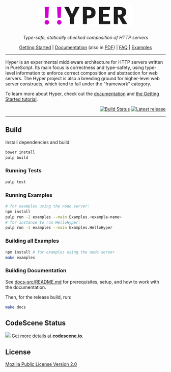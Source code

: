 <div align="center">
<h1>
<img src="docs-src/src/_static/hyper@2x.png"
      alt="Hyper"
      width="300">
</h1>
</div>

<p align="center">
<em>Type-safe, statically checked composition of HTTP servers</em>
</p>

<p align="center">
<a href="http://hyper.wickstrom.tech/tutorials/getting-started-with-hyper.html">Getting Started</a>
| <a href="http://hyper.wickstrom.tech">Documentation</a> (also in <a href="https://owickstrom.github.io/hyper/hyper.pdf">PDF</a>)
| <a href="http://hyper.wickstrom.tech/faq.html">FAQ</a>
| <a href="examples/">Examples</a>
</p>

<hr>

Hyper is an experimental middleware architecture for HTTP servers written in PureScript. Its main focus is correctness and type-safety, using type-level information to enforce correct composition and abstraction for web servers. The Hyper project is also a breeding ground for higher-level web server constructs, which tend to fall under the “framework” category.

To learn
more about Hyper, check out the [documentation](http://hyper.wickstrom.tech)
and [the Getting Started
tutorial](http://hyper.wickstrom.tech/tutorials/getting-started-with-hyper.html).

<p align="right">
<a href="https://travis-ci.org/owickstrom/hyper"><img alt="Build Status" src="https://travis-ci.org/owickstrom/hyper.svg?branch=master" /></a>
<a href="https://github.com/owickstrom/hyper/releases"><img alt="Latest release" src="http://img.shields.io/github/release/owickstrom/hyper.svg" /></a>

</p>

<hr>

## Build

Install dependencies and build:

```bash
bower install
pulp build
```

### Running Tests

```bash
pulp test
```

### Running Examples

```bash
# for examples using the node server:
npm install
pulp run -I examples --main Examples.<example-name>
# for instance to run HelloHyper:
pulp run -I examples --main Examples.HelloHyper
```

### Building all Examples

```bash
npm install # for examples using the node server
make examples
```

### Building Documentation

See [docs-src/README.md](docs-src/README.md) for prerequisites, setup, and
how to work with the documentation.

Then, for the release build, run:

```bash
make docs
```

## CodeScene Status

[![](https://codescene.io/projects/49/status.svg) Get more details at **codescene.io**.](https://codescene.io/projects/49/jobs/latest-successful/results)

## License

[Mozilla Public License Version 2.0](LICENSE)
